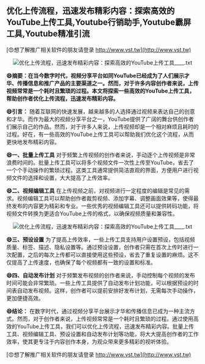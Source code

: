 ## **优化上传流程，迅速发布精彩内容：探索高效的YouTube上传工具,Youtube行销助手,Youtube霸屏工具,Youtube精准引流**

[😍想了解推广相关软件的朋友请登录 http://www.vst.tw](http://www.vst.tw)

 <center><img src="https://vst.tw/MP4/tuiguang/png/3.png" alt="优化上传流程，迅速发布精彩内容：探索高效的YouTube上传工具____.txt"></center>

**😄摘要：在当今数字时代，视频分享平台如同YouTube已经成为了人们展示才华、传播信息和推广产品的主要渠道之一。然而，对于许多内容创作者来说，上传视频常常是一个耗时且繁琐的过程。本文将探索一些高效的YouTube上传工具，帮助创作者优化上传流程，迅速发布精彩内容。**

**😄引言：**
随着互联网的快速发展，越来越多的人选择通过视频来表达自己的创意和才华。而作为最大的视频分享平台之一，YouTube提供了广阔的舞台供创作者们展示自己的作品。然而，对于许多人来说，上传视频却是一个相对麻烦且耗时的过程。好在，有一些高效的YouTube上传工具可以帮助我们优化这个流程，从而更快地发布精彩内容。

**😄一、批量上传工具**
对于频繁上传视频的创作者来说，手动逐个上传视频是非常浪费时间的。批量上传工具可以将多个视频文件一次性上传至YouTube，省去了一个个手动操作的繁琐过程。这类工具通常提供简洁直观的界面，方便用户进行视频文件的选择和设置，大大提高了上传效率。

**😄二、视频编辑工具**
在上传视频之前，对视频进行一定程度的编辑是常见的需求。视频编辑工具可以帮助创作者裁剪视频、添加字幕、调整画面效果等，使得最终发布的内容更为精彩和专业。一些优秀的视频编辑工具还可以提供转码功能，将视频文件转换为更适合YouTube上传的格式，以确保视频质量和兼容性。

 <center><img src="https://vst.tw/MP4/tuiguang/png/6.png" alt="优化上传流程，迅速发布精彩内容：探索高效的YouTube上传工具____.txt"></center>

**😄三、预设设置**
为了提高上传效率，一些上传工具支持用户设置预设，包括视频质量、标签、描述、隐私设置等。通过预设设置，创作者只需在首次上传时进行一次配置，之后的每次上传都可以直接使用这些预设，省去了重复设置的麻烦。这不仅提高了上传速度，也确保了每个视频都有一致的设置和标准。

**😄四、自动发布计划**
对于频繁发布视频的创作者来说，手动控制每个视频的发布时间可能会非常繁琐。一些上传工具提供了自动发布计划功能，可以根据预设的时间表自动发布视频。这样，创作者可以提前安排好发布计划，无需每次手动操作，更加便捷高效。

**😄结论：**
在数字时代，通过视频分享平台展示才华和传播信息已成为一种主流方式。然而，对于创作者来说，上传视频常常是一个耗时且繁琐的过程。通过使用高效的YouTube上传工具，我们可以优化上传流程，迅速发布精彩内容。批量上传工具、视频编辑工具、预设设置和自动发布计划等功能，将大大提高创作者的工作效率，使其更专注于内容创作本身，为观众带来更多精彩的视听体验。

[😍想了解推广相关软件的朋友请登录 http://www.vst.tw](http://www.vst.tw)



